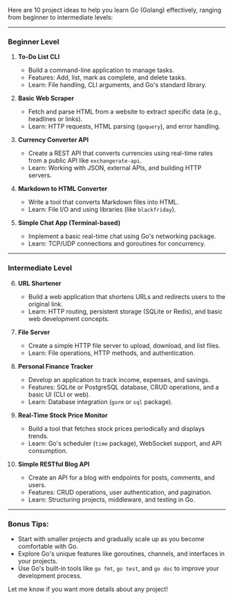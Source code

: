 Here are 10 project ideas to help you learn Go (Golang) effectively, ranging from beginner to intermediate levels:

---

### **Beginner Level**
1. **To-Do List CLI**  
   - Build a command-line application to manage tasks.
   - Features: Add, list, mark as complete, and delete tasks.
   - Learn: File handling, CLI arguments, and Go's standard library.

2. **Basic Web Scraper**  
   - Fetch and parse HTML from a website to extract specific data (e.g., headlines or links).  
   - Learn: HTTP requests, HTML parsing (`goquery`), and error handling.

3. **Currency Converter API**  
   - Create a REST API that converts currencies using real-time rates from a public API like `exchangerate-api`.  
   - Learn: Working with JSON, external APIs, and building HTTP servers.

4. **Markdown to HTML Converter**  
   - Write a tool that converts Markdown files into HTML.  
   - Learn: File I/O and using libraries (like `blackfriday`).

5. **Simple Chat App (Terminal-based)**  
   - Implement a basic real-time chat using Go's networking package.  
   - Learn: TCP/UDP connections and goroutines for concurrency.

---

### **Intermediate Level**
6. **URL Shortener**  
   - Build a web application that shortens URLs and redirects users to the original link.  
   - Learn: HTTP routing, persistent storage (SQLite or Redis), and basic web development concepts.

7. **File Server**  
   - Create a simple HTTP file server to upload, download, and list files.  
   - Learn: File operations, HTTP methods, and authentication.

8. **Personal Finance Tracker**  
   - Develop an application to track income, expenses, and savings.  
   - Features: SQLite or PostgreSQL database, CRUD operations, and a basic UI (CLI or web).  
   - Learn: Database integration (`gorm` or `sql` package).

9. **Real-Time Stock Price Monitor**  
   - Build a tool that fetches stock prices periodically and displays trends.  
   - Learn: Go's scheduler (`time` package), WebSocket support, and API consumption.

10. **Simple RESTful Blog API**  
    - Create an API for a blog with endpoints for posts, comments, and users.  
    - Features: CRUD operations, user authentication, and pagination.  
    - Learn: Structuring projects, middleware, and testing in Go.

---

### Bonus Tips:
- Start with smaller projects and gradually scale up as you become comfortable with Go.
- Explore Go's unique features like goroutines, channels, and interfaces in your projects.
- Use Go's built-in tools like `go fmt`, `go test`, and `go doc` to improve your development process. 

Let me know if you want more details about any project!